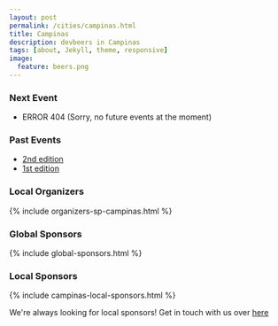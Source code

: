 ```yaml
---
layout: post
permalink: /cities/campinas.html
title: Campinas
description: devbeers in Campinas
tags: [about, Jekyll, theme, responsive]
image:
  feature: beers.png
---
```


### Next Event
* ERROR 404	(Sorry, no future events at the moment)

### Past Events
* <a href="https://www.sympla.com.br/devbeers-campinas---2-edicao__87488" target="_blank">2nd edition</a>
* <a href="https://www.sympla.com.br/devbeers-campinas-1-edicao__75964" target="_blank">1st edition</a>

### Local Organizers
{% include organizers-sp-campinas.html %}

### Global Sponsors
{% include global-sponsors.html %}

### Local Sponsors
{% include campinas-local-sponsors.html %}

We're always looking for local sponsors! Get in touch with us over [here](mailto:contact@devbeers.io)
